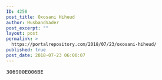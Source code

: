 ```yaml
---
ID: 4258
post_title: Oxosani Hiheud
author: HusbandVader
post_excerpt: ""
layout: post
permalink: >
  https://portalrepository.com/2018/07/23/oxosani-hiheud/
published: true
post_date: 2018-07-23 06:00:07
---
```

<pre>306900E006BE</pre>